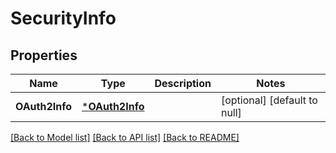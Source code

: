 # SecurityInfo

## Properties
Name | Type | Description | Notes
------------ | ------------- | ------------- | -------------
**OAuth2Info** | [***OAuth2Info**](OAuth2Info.md) |  | [optional] [default to null]

[[Back to Model list]](../README.md#documentation-for-models) [[Back to API list]](../README.md#documentation-for-api-endpoints) [[Back to README]](../README.md)



